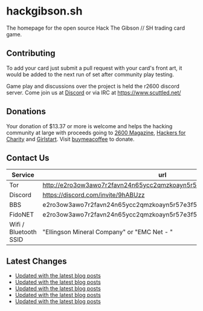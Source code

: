 # hackgibson.sh
The homepage for the open source Hack The Gibson // SH trading card game.


## Contributing

To add your card just submit a pull request with your card's front art, it would be added to the next run of set after community play testing.

Game play and discussions over the project is held the r2600 discord server. Come join us at [Discord](https://discord.com/invite/9hABUzz) or via IRC at https://www.scuttled.net/


## Donations

Your donation of $13.37 or more is welcome and helps the hacking community at large with proceeds going to [2600 Magazine](https://2600.com/), [Hackers for Charity](https://hackersforcharity.org) and [Girlstart](https://girlstart.org).  Visit [buymeacoffee](https://www.buymeacoffee.com/hackgibson.sh) to donate.


## Contact Us

Service | url
-|-
Tor | http://e2ro3ow3awo7r2favn24n65ycc2qmzkoayn5r57e3f56nvjwdcgg32ad.onion
Discord | https://discord.com/invite/9hABUzz
BBS | e2ro3ow3awo7r2favn24n65ycc2qmzkoayn5r57e3f56nvjwdcgg32ad.onion:23
FidoNET | e2ro3ow3awo7r2favn24n65ycc2qmzkoayn5r57e3f56nvjwdcgg32ad.onion:24554
Wifi / Bluetooth SSID | "Ellingson Mineral Company" or "EMC Net - <fidonet address>"

## Latest Changes
<!-- BLOG-POST-LIST:START -->
- [Updated with the latest blog posts](https://github.com/DFW2600/hackgibson.sh/commit/83dbb50bf0725fcc8c57b0d49669313db9352eaa)
- [Updated with the latest blog posts](https://github.com/DFW2600/hackgibson.sh/commit/82bba9c88fc375e135bd39075d711cae6b46163a)
- [Updated with the latest blog posts](https://github.com/DFW2600/hackgibson.sh/commit/6ca68d5377f3e7fc30b5035d425b6f43397d3314)
- [Updated with the latest blog posts](https://github.com/DFW2600/hackgibson.sh/commit/6d5cff2c7e1c3e746d5aac79d1e022fd20f53a4c)
- [Updated with the latest blog posts](https://github.com/DFW2600/hackgibson.sh/commit/3d9d30dd456de43774f86ce91588f5fed1065688)
<!-- BLOG-POST-LIST:END -->
